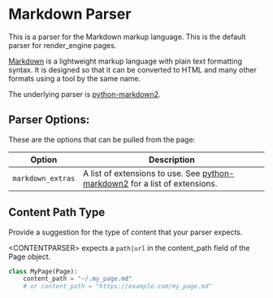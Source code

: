 # Markdown Parser

This is a parser for the Markdown markup language. This is the default parser for render_engine pages.

[Markdown](https://www.markdownguide.org) is a lightweight markup language with plain text formatting syntax. It is designed so that it can be converted to HTML and many other formats using a tool by the same name.

The underlying parser is [python-markdown2](https://pypi.org/project/markdown2/).

## Parser Options:
These are the options that can be pulled from the page:

| Option | Description |
| --- | --- |
| `markdown_extras` | A list of extensions to use. See [python-markdown2](https://pypi.org/project/markdown2/) for a list of extensions. |

## Content Path Type

Provide a suggestion for the type of content that your parser expects.

\<CONTENTPARSER> expects a `path|url` in the content_path field of the Page object.

```python
class MyPage(Page):
    content_path = "~/.my_page.md"
    # or content_path = "https://example.com/my_page.md"
```
